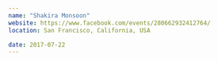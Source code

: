 ```yaml
---
name: "Shakira Monsoon"
website: https://www.facebook.com/events/280662932412764/
location: San Francisco, California, USA

date: 2017-07-22
---
```

